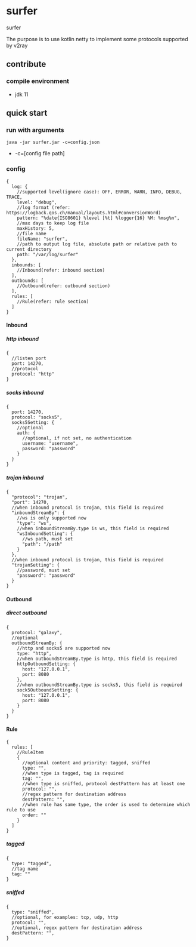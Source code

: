 # surfer

surfer

The purpose is to use kotlin netty to implement some protocols supported by v2ray

## contribute

### compile environment

- jdk 11

## quick start

### run with arguments

```shell
java -jar surfer.jar -c=config.json
```

- -c=[config file path]

### config

```json5
{
  log: {
    //supported level(ignore case): OFF, ERROR, WARN, INFO, DEBUG, TRACE,
    level: "debug",
    //log format (refer: https://logback.qos.ch/manual/layouts.html#conversionWord)
    pattern: "%date{ISO8601} %level [%t] %logger{16} %M: %msg%n",
    //max days to keep log file
    maxHistory: 5,
    //file name
    fileName: "surfer",
    //path to output log file, absolute path or relative path to current directory
    path: "/var/log/surfer"
  },
  inbounds: [
    //Inbound(refer: inbound section)
  ],
  outbounds: [
    //Outbound(refer: outbound section)
  ],
  rules: [
    //Rule(refer: rule section)
  ]
}
```

#### Inbound

##### http inbound

```json5
{
  //listen port
  port: 14270,
  //protocol
  protocol: "http"
}
```

##### socks inbound

```json5
{
  port: 14270,
  protocol: "socks5",
  socks5Setting: {
    //optional
    auth: {
      //optional, if not set, no authentication
      username: "username",
      password: "password"
    }
  }
}
```

##### trojan inbound

```json5
{
  "protocol": "trojan",
  "port": 14270,
  //when inbound protocol is trojan, this field is required
  "inboundStreamBy": {
    //ws is only supported now
    "type": "ws",
    //when inboundStreamBy.type is ws, this field is required 
    "wsInboundSetting": {
      //ws path, must set
      "path": "/path"
    }
  },
  //when inbound protocol is trojan, this field is required
  "trojanSetting": {
    //password, must set
    "password": "password"
  }
}
```

#### Outbound

##### direct outbound

```json5
{
  protocol: "galaxy",
  //optional
  outboundStreamBy: {
    //http and socks5 are supported now
    type: "http",
    //when outboundStreamBy.type is http, this field is required
    httpOutboundSetting: {
      host: "127.0.0.1",
      port: 8080
    },
    //when outboundStreamBy.type is socks5, this field is required
    sock5OutboundSetting: {
      host: "127.0.0.1",
      port: 8080
    }
  }
}
```

#### Rule

```json5
{
  rules: [
    //RuleItem
    {
      //optional content and priority: tagged, sniffed
      type: "",
      //when type is tagged, tag is required
      tag: "",
      //when type is sniffed, protocol destPattern has at least one
      protocol: "",
      //regex pattern for destination address
      destPattern: "",
      //when rule has same type, the order is used to determine which rule to use 
      order: ""
    }
  ]
}
```

##### tagged

```json5
{
  type: "tagged",
  //tag name
  tag: ""
}
```

##### sniffed

```json5
{
  type: "sniffed",
  //optional, for examples: tcp, udp, http
  protocol: "",
  //optional, regex pattern for destination address
  destPattern: "",
}
```
